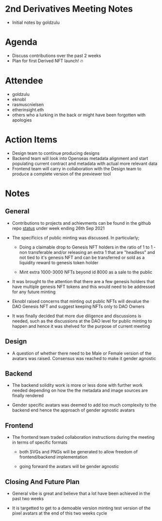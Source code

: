 # 2nd Derivatives Meeting Notes
- Initial notes by goldzulu

# Agenda
- Discuss contributions over the past 2 weeks
- Plan for first Derived NFT launch! 🔥

# Attendee

* goldzulu
* eknobl
* rasmuscnielsen
* etherinsight.eth
* others who a lurking in the back or might have been forgotten with apologies

# Action Items

* Design team to continue producing designs
* Backend team will look into Openseas metadata alignment and start populating current contract and metadata with actual more relevant data
* Frontend team will carry in collaboration with the Design team to produce a complete version of the previewer tool

# Notes

## General

* Contributions to projects and achievments can be found in the github repo [status](../STATUS.md) under week ending 26th Sep 2021
* The specificics of public minting was discussed. In particularly;

    * Doing a claimable drop to Genesis NFT holders in the ratio of 1 to 1 -non transferable and/or releasing an extra 1 that are "headless" and not tied to it's genesis NFT and can be transferred or sold as a liquidity reward to genesis token holder

    * Mint extra 1000-3000 NFTs beyond id 8000 as a sale to the public

* It was brought to the attention that there are a few genesis holders that have multiple genesis NFT tokens and this would need to be addressed for any future minting

* Eknobl raised concerns that minting out public NFTs will devalue the DAO Genesis NFT and suggest keeping NFTs only to DAO Owners

* It was finally decided that more due diligence and discussions is needed, such as the discussions at the DAO level for public minting to happen and hence it was shelved for the purpose of current meeting

## Design

* A question of whether there need to be Male or Female version of the avatars was raised. Consensus was reached to make it gender agnostic

## Backend

* The backend solidity work is more or less done with further work needed depending on how the the metadata and image sources are finally rendered

* Gender specific avatars was deemed to add too much complexity to the backend end hence  the approach of gender agnostic avatars

## Frontend

* The frontend team traded collaboration instructions during the meeting in terms of specific formats

    * both SVGs and PNGs will be generated to allow freedom of frontend/backend implementation

    * going forward the avatars will be gender agnostic

## Closing And Future Plan

* General vibe is great and believe that a lot have been achieved in the past two weeks

* It is targetted to get to a demoable version minting test version of the pixel avatars at the end of this two weeks cycle

